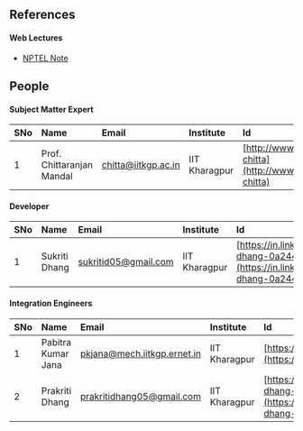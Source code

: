 ## References


#### Web Lectures
- [NPTEL Note](http://nptel.ac.in/courses/122106026)

## People
#### Subject Matter Expert

**SNo** | **Name** |  **Email** | **Institute**| **Id**
:--|:--|:--|:--|:--|
1 | Prof. Chittaranjan Mandal | chitta@iitkgp.ac.in | IIT Kharagpur | [http://www.iitkgp.ac.in/department/CS/faculty/cs-chitta](http://www.iitkgp.ac.in/department/CS/faculty/cs-chitta) |



#### Developer
**SNo** | **Name** |  **Email** | **Institute** | **Id**
:--|:--|:--|:--|:--|
1 | Sukriti Dhang | sukritid05@gmail.com | IIT Kharagpur | [https://in.linkedin.com/in/sukriti-dhang-0a244612b](https://in.linkedin.com/in/sukriti-dhang-0a244612b) |


#### Integration Engineers
**SNo** | **Name** |  **Email** | **Institute** | **Id**
:--|:--|:--|:--|:--|
1 | Pabitra Kumar Jana | pkjana@mech.iitkgp.ernet.in |  IIT Kharagpur |[https://in.linkedin.com/in/pkjana](https://in.linkedin.com/in/pkjana) |
2 | Prakriti Dhang | prakritidhang05@gmail.com |  IIT Kharagpur | [https://in.linkedin.com/in/prakriti-dhang-01600913b](https://in.linkedin.com/in/prakriti-dhang-01600913b)|



